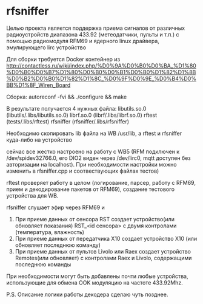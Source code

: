 # rfsniffer
Целью проекта является поддержка приема сигналов от различных радиоустройств диапазона 433.92 (метеодатчики, пульты и т.п.) с помощью радиомодуля RFM69 и ядерного linux драйвера, эмулирующего lirc устройство

Для сборки требуется Docker контейнер из http://contactless.ru/wiki/index.php/%D0%9A%D0%B0%D0%BA_%D1%80%D0%B0%D0%B7%D1%80%D0%B0%D0%B1%D0%B0%D1%82%D1%8B%D0%B2%D0%B0%D1%82%D1%8C_%D0%9F%D0%9E_%D0%B4%D0%BB%D1%8F_Wiren_Board

Сборка:
autoreconf -fvi && ./configure && make

В результате получается 4 нужных файла:
libutils.so.0 (libutils/.libs/libutils.so.0)
librf.so.0 (librf/.libs/librf.so.0)
rftest (tests/.libs/rftest)
rfsniffer (rfsniffer/.libs/rfsniffer)

Необходимо скопировать lib файла на WB /usr/lib, а rftest и rfsniffer куда-либо на устройство

сейчас все жестко настроено на работу с WB5 (RFM подключен к /dev/spidev32766.0, его DIO2 виден через /dev/lirc0, mqtt доступен без авторизации на localhost). При необходимости настройки можно изменить в rfsniffer.cpp и соотвествующих файлах тестов)

rftest проверяет работу в целом (логирование, парсер, работу с RFM69, прием и декодирование пакетов от RFM69), создание тестового устройства для WB.

rfsniffer слушает эфир через RFM69 и 
1) При приеме данных от сенсора RST создает устройство(или обновляет показания) RST_<id сенсора> с двумя контролами (температура, влажность)
2) При приеме данных от передатчика X10 создает устройство X10 (или обновляет последнюю команду)
3) При приеме данных от пультов Livolo или Raex создает устройство Remotes(или обновляет) с контролами Raex и Livolo, содержащими последнюю команды

При необходимости могут быть добавлены почти любые устройства, использующие для обмена OOK модуляцию на частоте 433.92Mhz. 

P.S. Описание логики работы декодера сделаю чуть позднее. 

